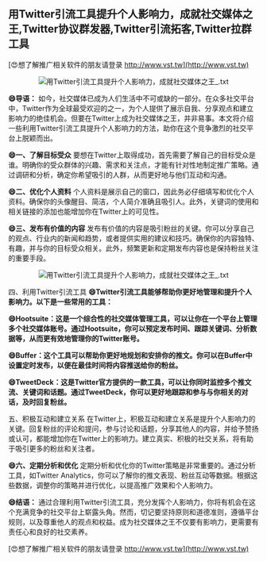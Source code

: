 ## **用Twitter引流工具提升个人影响力，成就社交媒体之王,Twitter协议群发器,Twitter引流拓客,Twitter拉群工具**

[😍想了解推广相关软件的朋友请登录 http://www.vst.tw](http://www.vst.tw)

 <center><img src="https://vst.tw/MP4/tuiguang/png/4.png" alt="用Twitter引流工具提升个人影响力，成就社交媒体之王_.txt"></center>

**😄导语：**
如今，社交媒体已成为人们生活中不可或缺的一部分。在众多社交平台中，Twitter作为全球最受欢迎的之一，为个人提供了展示自我、分享观点和建立影响力的绝佳机会。但要在Twitter上成为社交媒体之王，并非易事。本文将介绍一些利用Twitter引流工具提升个人影响力的方法，助你在这个竞争激烈的社交平台上脱颖而出。

**😄一、了解目标受众**
要想在Twitter上取得成功，首先需要了解自己的目标受众是谁。明确你的受众群体的兴趣、需求和关注点，才能有针对性地制定推广策略。通过调研和分析，确定你希望吸引的人群，从而更好地与他们互动和沟通。

**😄二、优化个人资料**
个人资料是展示自己的窗口，因此务必仔细填写和优化个人资料。确保你的头像醒目、简洁，个人简介准确且吸引人。此外，关键词的使用和相关链接的添加也能增加你在Twitter上的可见性。

**😄三、发布有价值的内容**
发布有价值的内容是吸引粉丝的关键。你可以分享自己的观点、行业内的新闻和趋势，或者提供实用的建议和技巧。确保你的内容独特、有趣，并与你的目标受众相关。此外，频繁更新和定期发布内容也是保持粉丝关注的重要手段。

 <center><img src="https://vst.tw/MP4/tuiguang/png/3.png" alt="用Twitter引流工具提升个人影响力，成就社交媒体之王_.txt"></center>

四、利用Twitter引流工具
**😄Twitter引流工具能够帮助你更好地管理和提升个人影响力。以下是一些常用的工具：**

**😄Hootsuite：这是一个综合性的社交媒体管理工具，可以让你在一个平台上管理多个社交媒体账号。通过Hootsuite，你可以预定发布时间、跟踪关键词、分析数据等，从而更有效地管理你的Twitter账号。**

**😄Buffer：这个工具可以帮助你更好地规划和安排你的推文。你可以在Buffer中设置定时发布，以便在最佳时间将内容推送给你的粉丝。**

**😄TweetDeck：这是Twitter官方提供的一款工具，可以让你同时监控多个推文流、关键词和话题。通过TweetDeck，你可以更好地跟踪和参与与你相关的对话，及时回复粉丝。**

五、积极互动和建立关系
在Twitter上，积极互动和建立关系是提升个人影响力的关键。回复粉丝的评论和提问，参与讨论和话题，分享其他人的内容，并给予赞扬或认可，都能增加你在Twitter上的影响力。建立真实、积极的社交关系，将有助于吸引更多的粉丝和关注者。

**😄六、定期分析和优化**
定期分析和优化你的Twitter策略是非常重要的。通过分析工具，如Twitter Analytics，你可以了解你的推文表现、粉丝互动等数据。根据这些数据，调整你的策略并进行优化，以提高推广效果和个人影响力。

**😄结语：**
通过合理利用Twitter引流工具，充分发挥个人影响力，你将有机会在这个充满竞争的社交平台上崭露头角。然而，切记要坚持原则和道德准则，遵循平台规则，以及尊重他人的观点和权益。成为社交媒体之王不仅要有影响力，更需要有责任心和良好的社交素养。

[😍想了解推广相关软件的朋友请登录 http://www.vst.tw](http://www.vst.tw)



